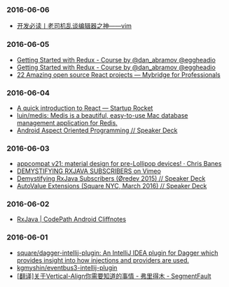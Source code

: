### 2016-06-06<br>
+ [开发必读丨老司机乱谈编辑器之神——vim](https://mp.weixin.qq.com/s?__biz=MzAxMzYyNDkyNA==&mid=402307832&idx=1&sn=1dfcbb0ac9c02a064ae42f68dbb98ef3&scene=0&key=710a5d99946419d9881763c1d00761dd6cb1f38e0d4d7d4566eab5a82508c14505784eab00c0db22ebe630095d3aa0f9&ascene=0&uin=ODU2NjQ0ODgx&devicetype=iMac+MacBookPro12%2C1+OSX+OSX+10.11.3+build(15D21)&version=11020201&pass_ticket=CMI0LVk9rFrnWJaJpsVatU8ttg%2Fhhop%2Bt9KxgD%2FfTbg40kIbgU4par4UHnuWR52P)<br>

### 2016-06-05<br>
+ [Getting Started with Redux - Course by @dan_abramov @eggheadio](https://egghead.io/courses/getting-started-with-redux)<br>
+ [Getting Started with Redux - Course by @dan_abramov @eggheadio](https://egghead.io/courses/getting-started-with-redux)<br>
+ [22 Amazing open source React projects — Mybridge for Professionals](https://medium.mybridge.co/22-amazing-open-source-react-projects-cb8230ec719f#.cz5hscdrg)<br>

### 2016-06-04<br>
+ [A quick introduction to React — Startup Rocket](https://articles.startuprocket.com/a-quick-introduction-to-react-e083fb2bebf2#.usguh2zhz)<br>
+ [luin/medis: Medis is a beautiful, easy-to-use Mac database management application for Redis.](https://github.com/luin/medis)<br>
+ [Android Aspect Oriented Programming // Speaker Deck](https://speakerdeck.com/android10/android-aspect-oriented-programming)<br>

### 2016-06-03<br>
+ [appcompat v21: material design for pre-Lollipop devices! · Chris Banes](https://chris.banes.me/2014/10/17/appcompat-v21/)<br>
+ [DEMYSTIFYING RXJAVA SUBSCRIBERS on Vimeo](https://vimeo.com/144812843)<br>
+ [Demystifying RxJava Subscribers (Øredev 2015) // Speaker Deck](https://speakerdeck.com/jakewharton/demystifying-rxjava-subscribers-oredev-2015)<br>
+ [AutoValue Extensions (Square NYC, March 2016) // Speaker Deck](https://speakerdeck.com/jakewharton/autovalue-extensions-square-nyc-march-2016)<br>

### 2016-06-02<br>
+ [RxJava | CodePath Android Cliffnotes](http://guides.codepath.com/android/RxJava#avoiding-memory-leaks)<br>

### 2016-06-01<br>
+ [square/dagger-intellij-plugin: An IntelliJ IDEA plugin for Dagger which provides insight into how injections and providers are used.](https://github.com/square/dagger-intellij-plugin)<br>
+ [kgmyshin/eventbus3-intellij-plugin](https://github.com/kgmyshin/eventbus3-intellij-plugin)<br>
+ [[翻译]关于Vertical-Align你需要知道的事情 - 弗里得木 - SegmentFault](https://segmentfault.com/a/1190000002668492)<br>

